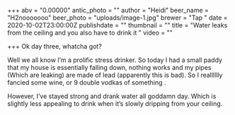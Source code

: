 +++
abv = "0.00000"
antic_photo = ""
author = "Heidi"
beer_name = "H2nooooooo"
beer_photo = "uploads/image-1.jpg"
brewer = "Tap "
date = 2020-10-02T23:00:00Z
publishdate = ""
thumbnail = ""
title = "Water leaks from the ceiling and you also have to drink it "
video = ""

+++
Ok day three, whatcha got? 

Well we all know I’m a prolific stress drinker. So today I had a small paddy that my house is essentially falling down, nothing works and my pipes (Which are leaking) are made of lead (apparently this is bad). So I realllllly fancied some wine, or 9 double vodkas of something . 

However, I’ve stayed strong and drank water all goddamn day. Which is slightly less appealing to drink when it’s slowly dripping from your ceiling. 